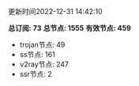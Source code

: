 更新时间2022-12-31 14:42:10

**总订阅: 73**
**总节点: 1555**
**有效节点: 459**
- trojan节点: 49
- ss节点: 161
- v2ray节点: 247
- ssr节点: 2
